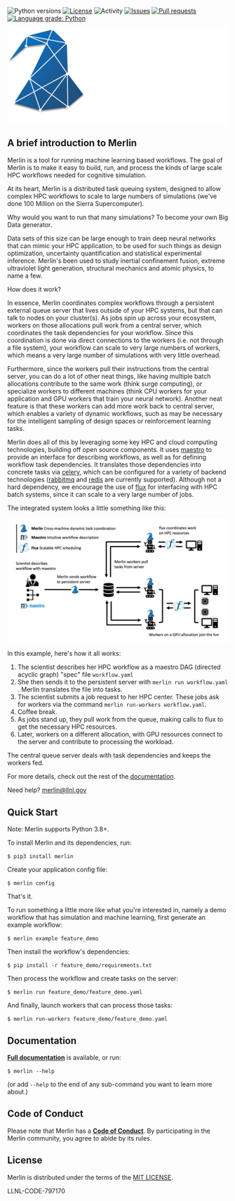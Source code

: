 ![Python versions](https://img.shields.io/pypi/pyversions/merlin)
[![License](https://img.shields.io/pypi/l/merlin)](https://pypi.org/project/merlin/)
![Activity](https://img.shields.io/github/commit-activity/m/LLNL/merlin)
[![Issues](https://img.shields.io/github/issues/LLNL/merlin)](https://github.com/LLNL/merlin/issues)
[![Pull requests](https://img.shields.io/github/issues-pr/LLNL/merlin)](https://github.com/LLNL/merlin/pulls)
[![Language grade: Python](https://img.shields.io/lgtm/grade/python/g/LLNL/merlin.svg?logo=lgtm&logoWidth=18)](https://lgtm.com/projects/g/LLNL/merlin/context:python)

![Merlin](https://raw.githubusercontent.com/LLNL/merlin/main/docs/assets/images/merlin_banner_white.png)

## A brief introduction to Merlin
Merlin is a tool for running machine learning based workflows. The goal of
Merlin is to make it easy to build, run, and process the kinds of large
scale HPC workflows needed for cognitive simulation.

At its heart, Merlin is a distributed task queuing system, designed to allow complex
HPC workflows to scale to large numbers of simulations 
(we've done 100 Million on the Sierra Supercomputer).

Why would you want to run that many simulations?
To become your own Big Data generator.

Data sets of this size can be large enough to train deep neural networks
that can mimic your HPC application, to be used for such
things as design optimization, uncertainty quantification and statistical
experimental inference. Merlin's been used to study inertial confinement
fusion, extreme ultraviolet light generation, structural mechanics and
atomic physics, to name a few.

How does it work?

In essence, Merlin coordinates complex workflows through a persistent
external queue server that lives outside of your HPC systems, but that
can talk to nodes on your cluster(s). As jobs spin up across your ecosystem,
workers on those allocations pull work from a central server, which
coordinates the task dependencies for your workflow. Since this coordination
is done via direct connections to the workers (i.e. not through a file
system), your workflow can scale to very large numbers of workers,
which means a very large number of simulations with very little overhead.

Furthermore, since the workers pull their instructions from the central
server, you can do a lot of other neat things, like having multiple
batch allocations contribute to the same work (think surge computing), or
specialize workers to different machines (think CPU workers for your
application and GPU workers that train your neural network). Another
neat feature is that these workers can add more work back to central
server, which enables a variety of dynamic workflows, such as may be
necessary for the intelligent sampling of design spaces or reinforcement
learning tasks.

Merlin does all of this by leveraging some key HPC and cloud computing
technologies, building off open source components. It uses
[maestro]( https://github.com/LLNL/maestrowf) to
provide an interface for describing workflows, as well as for defining
workflow task dependencies. It translates those dependencies into concrete
tasks via [celery](https://docs.celeryproject.org/), 
which can be configured for a variety of backend
technologies ([rabbitmq](https://www.rabbitmq.com) and
[redis](https://redis.io) are currently supported). Although not
a hard dependency, we encourage the use of
[flux](http://flux-framework.org) for interfacing with
HPC batch systems, since it can scale to a very large number of jobs.

The integrated system looks a little something like this:

![A Typical Merlin Workflow](docs/assets/images/merlin_arch.png)

In this example, here's how it all works:

1. The scientist describes her HPC workflow as a maestro DAG (directed acyclic graph)
"spec" file `workflow.yaml`
2. She then sends it to the persistent server with  `merlin run workflow.yaml` .
Merlin translates the file into tasks.
3. The scientist submits a job request to her HPC center. These jobs ask for workers via
the command `merlin run-workers workflow.yaml`.
4. Coffee break.
5. As jobs stand up, they pull work from the queue, making calls to flux to get the 
necessary HPC resources.
5. Later, workers on a different allocation, with GPU resources connect to the 
server and contribute to processing the workload.

The central queue server deals with task dependencies and keeps the workers fed.

For more details, check out the rest of the [documentation](https://merlin.readthedocs.io/).

Need help? <merlin@llnl.gov>

## Quick Start

Note: Merlin supports Python 3.8+.

To install Merlin and its dependencies, run:

    $ pip3 install merlin
    
Create your application config file:

    $ merlin config

That's it.

To run something a little more like what you're interested in,
namely a demo workflow that has simulation and machine learning,
first generate an example workflow:

    $ merlin example feature_demo

Then install the workflow's dependencies:

    $ pip install -r feature_demo/requirements.txt

Then process the workflow and create tasks on the server:

    $ merlin run feature_demo/feature_demo.yaml

And finally, launch workers that can process those tasks:

    $ merlin run-workers feature_demo/feature_demo.yaml


## Documentation
[**Full documentation**](http://merlin.readthedocs.io/) is available, or
run:

    $ merlin --help

(or add `--help` to the end of any sub-command you
want to learn more about.)


## Code of Conduct
Please note that Merlin has a
[**Code of Conduct**](.github/CODE_OF_CONDUCT.md). By participating in
the Merlin community, you agree to abide by its rules.


## License
Merlin is distributed under the terms of the [MIT LICENSE](https://github.com/LLNL/merlin/blob/main/LICENSE).

LLNL-CODE-797170
